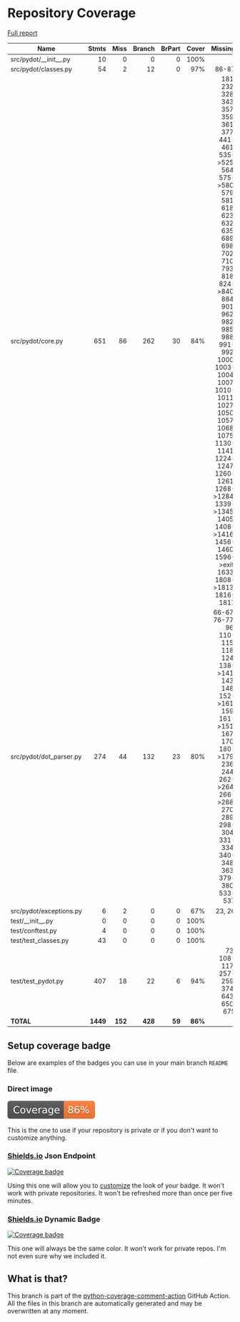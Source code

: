 # Repository Coverage

[Full report](https://htmlpreview.github.io/?https://github.com/pydot/pydot/blob/python-coverage-comment-action-data/htmlcov/index.html)

| Name                      |    Stmts |     Miss |   Branch |   BrPart |   Cover |   Missing |
|-------------------------- | -------: | -------: | -------: | -------: | ------: | --------: |
| src/pydot/\_\_init\_\_.py |       10 |        0 |        0 |        0 |    100% |           |
| src/pydot/classes.py      |       54 |        2 |       12 |        0 |     97% |     86-87 |
| src/pydot/core.py         |      651 |       86 |      262 |       30 |     84% |181, 232, 328, 343, 357, 359, 361, 377, 441-461, 535->525, 564, 575->580, 579, 581, 618, 623, 632, 635, 689, 698, 702, 710, 793, 818, 824->840, 884, 901, 962, 982, 985, 988, 991-992, 1000, 1003-1004, 1007, 1010-1011, 1027, 1050, 1057, 1068, 1075, 1130-1141, 1224-1247, 1260-1261, 1268->1284, 1339->1345, 1405, 1408->1416, 1456-1460, 1596->exit, 1633, 1808->1813, 1816-1817 |
| src/pydot/dot\_parser.py  |      274 |       44 |      132 |       23 |     80% |66-67, 76-77, 96, 110-115, 118, 124, 138->141, 143, 148, 152->161, 159, 161->151, 167, 170, 180->179, 236, 244, 262->264, 266->268, 270, 289, 298-304, 331-334, 340-348, 363, 379-380, 533-537 |
| src/pydot/exceptions.py   |        6 |        2 |        0 |        0 |     67% |    23, 26 |
| test/\_\_init\_\_.py      |        0 |        0 |        0 |        0 |    100% |           |
| test/conftest.py          |        4 |        0 |        0 |        0 |    100% |           |
| test/test\_classes.py     |       43 |        0 |        0 |        0 |    100% |           |
| test/test\_pydot.py       |      407 |       18 |       22 |        6 |     94% |73, 108-117, 257-259, 374, 643, 650, 675 |
|                 **TOTAL** | **1449** |  **152** |  **428** |   **59** | **86%** |           |


## Setup coverage badge

Below are examples of the badges you can use in your main branch `README` file.

### Direct image

[![Coverage badge](https://raw.githubusercontent.com/pydot/pydot/python-coverage-comment-action-data/badge.svg)](https://htmlpreview.github.io/?https://github.com/pydot/pydot/blob/python-coverage-comment-action-data/htmlcov/index.html)

This is the one to use if your repository is private or if you don't want to customize anything.

### [Shields.io](https://shields.io) Json Endpoint

[![Coverage badge](https://img.shields.io/endpoint?url=https://raw.githubusercontent.com/pydot/pydot/python-coverage-comment-action-data/endpoint.json)](https://htmlpreview.github.io/?https://github.com/pydot/pydot/blob/python-coverage-comment-action-data/htmlcov/index.html)

Using this one will allow you to [customize](https://shields.io/endpoint) the look of your badge.
It won't work with private repositories. It won't be refreshed more than once per five minutes.

### [Shields.io](https://shields.io) Dynamic Badge

[![Coverage badge](https://img.shields.io/badge/dynamic/json?color=brightgreen&label=coverage&query=%24.message&url=https%3A%2F%2Fraw.githubusercontent.com%2Fpydot%2Fpydot%2Fpython-coverage-comment-action-data%2Fendpoint.json)](https://htmlpreview.github.io/?https://github.com/pydot/pydot/blob/python-coverage-comment-action-data/htmlcov/index.html)

This one will always be the same color. It won't work for private repos. I'm not even sure why we included it.

## What is that?

This branch is part of the
[python-coverage-comment-action](https://github.com/marketplace/actions/python-coverage-comment)
GitHub Action. All the files in this branch are automatically generated and may be
overwritten at any moment.
